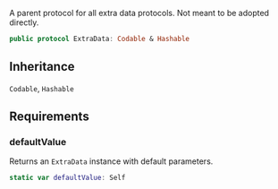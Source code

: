 
A parent protocol for all extra data protocols. Not meant to be adopted directly.

``` swift
public protocol ExtraData: Codable & Hashable 
```

## Inheritance

`Codable`, `Hashable`

## Requirements

### defaultValue

Returns an `ExtraData` instance with default parameters.

``` swift
static var defaultValue: Self 
```
